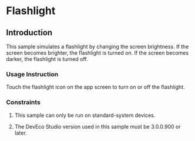 # Flashlight

## Introduction

This sample simulates a flashlight by changing the screen brightness. If the screen becomes brighter, the flashlight is turned on. If the screen becomes darker, the flashlight is turned off.

### Usage Instruction

Touch the flashlight icon on the app screen to turn on or off the flashlight.

### Constraints

1. This sample can only be run on standard-system devices.

2. The DevEco Studio version used in this sample must be 3.0.0.900 or later.
